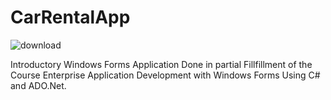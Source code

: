 # CarRentalApp
![download](https://user-images.githubusercontent.com/88311316/151833564-97336dca-423a-4591-92ec-cd1024d2218e.png)














Introductory Windows Forms Application Done in partial Fillfillment of the Course Enterprise Application Development with Windows Forms Using C# and ADO.Net.
